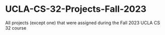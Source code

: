# UCLA-CS-32-Projects-Fall-2023

All projects (except one) that were assigned during the Fall 2023 UCLA CS 32 course
